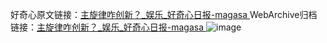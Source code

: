 好奇心原文链接：[主旋律咋创新？_娱乐_好奇心日报-magasa ](https://www.qdaily.com/articles/8140.html)
WebArchive归档链接：[主旋律咋创新？_娱乐_好奇心日报-magasa ](http://web.archive.org/web/20160305220636/http://www.qdaily.com/articles/8140.html)
![image](http://ww3.sinaimg.cn/large/007d5XDply1g3vauiijeoj30u02xtkjl)